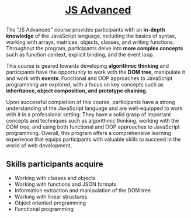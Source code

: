 # <p align="center"><a href=https://softuni.bg/trainings/3846/js-advanced-september-2022> JS Advanced <a/>  
  
 The "JS Advanced" course provides participants with an **in-depth knowledge** of the JavaScript language, including the basics of syntax, working with arrays, matrices, objects, classes, and writing functions. Throughout the program, participants delve into **more complex concepts** such as function context, explicit binding, and the event loop.

This course is geared towards developing **algorithmic thinking** and participants have the opportunity to work with the **DOM tree**, manipulate it and work with **events**. Functional and OOP approaches to JavaScript programming are explored, with a focus on key concepts such as **inheritance, object composition, and prototype chaining**.

Upon successful completion of this course, participants have a strong understanding of the JavaScript language and are well-equipped to work with it in a professional setting. They have a solid grasp of important concepts and techniques such as algorithmic thinking, working with the DOM tree, and using both functional and OOP approaches to JavaScript programming. Overall, this program offers a comprehensive learning experience that equips participants with valuable skills to succeed in the world of web development.

## Skills participants **acquire**
- Working with classes and objects
- Working with functions and JSON formats
- Information extraction and manipulation of the DOM tree
- Working with linear structures
- Object oriented programming
- Functional programming
